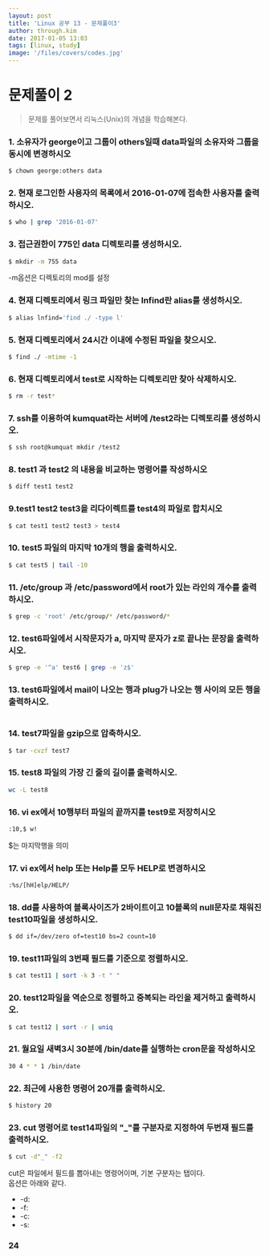 ```yaml
---
layout: post
title: 'Linux 공부 13 - 문제풀이3'
author: through.kim
date: 2017-01-05 13:03
tags: [linux, study]
image: '/files/covers/codes.jpg'
---
```


# 문제풀이 2
> 문제를 풀어보면서 리눅스(Unix)의 개념을 학습해본다.

### 1. 소유자가 george이고 그룹이 others일때 data파일의 소유자와 그룹을 동시에 변경하시오  

```bash
$ chown george:others data
```

### 2. 현재 로그인한 사용자의 목록에서 2016-01-07에 접속한 사용자를 출력하시오.  

```bash
$ who | grep '2016-01-07'
```

### 3. 접근권한이 775인 data 디렉토리를 생성하시오.  

```bash
$ mkdir -m 755 data
```

-m옵션은 디렉토리의 mod를 설정

### 4. 현재 디렉토리에서 링크 파일만 찾는 lnfind란 alias를 생성하시오.  

```bash
$ alias lnfind='find ./ -type l'
```

### 5. 현재 디렉토리에서 24시간 이내에 수정된 파일을 찾으시오.  

```bash
$ find ./ -mtime -1
```

### 6. 현재 디렉토리에서 test로 시작하는 디렉토리만 찾아 삭제하시오.  

```bash
$ rm -r test*
```

### 7. ssh를 이용하여 kumquat라는 서버에 /test2라는 디렉토리를 생성하시오.  

```bash
$ ssh root@kumquat mkdir /test2
```

### 8. test1 과 test2 의 내용을 비교하는 명령어를 작성하시오  

```bash
$ diff test1 test2
```

### 9.test1 test2 test3을 리다이렉트를 test4의 파일로 합치시오  

```bash
$ cat test1 test2 test3 > test4
```

### 10. test5 파일의 마지막 10개의 행을 출력하시오.  

```bash
$ cat test5 | tail -10
```

### 11. /etc/group 과 /etc/password에서 root가 있는 라인의 개수를 출력하시오.

```bash
$ grep -c 'root' /etc/group/* /etc/password/*
```

### 12. test6파일에서 시작문자가 a, 마지막 문자가 z로 끝나는 문장을 출력하시오.  

```bash
$ grep -e '^a' test6 | grep -e 'z$'
```

### 13. test6파일에서 mail이 나오는 행과 plug가 나오는 행 사이의 모든 행을 출력하시오.  

```bash

```

### 14. test7파일을 gzip으로 압축하시오.  

```bash
$ tar -cvzf test7
```

### 15. test8 파일의 가장 긴 줄의 길이를 출력하시오.

```bash
wc -L test8
```

### 16. vi ex에서 10행부터 파일의 끝까지를 test9로 저장히시오

```bash
:10,$ w!
```
$는 마지막행을 의미

### 17. vi ex에서 help 또는 Help를 모두 HELP로 변경하시오  

```bash
:%s/[hH]elp/HELP/
```

### 18. dd를 사용하여 블록사이즈가 2바이트이고 10블록의 null문자로 채워진 test10파일을 생성하시오.

```bash
$ dd if=/dev/zero of=test10 bs=2 count=10
```

### 19. test11파일의 3번째 필드를 기준으로 정렬하시오.

```bash
$ cat test11 | sort -k 3 -t " "
```

### 20. test12파일을 역순으로 정렬하고 중복되는 라인을 제거하고 출력하시오.

```bash
$ cat test12 | sort -r | uniq
```

### 21. 월요일 새벽3시 30분에 /bin/date를 실행하는 cron문을 작성하시오  

```bash
30 4 * * 1 /bin/date
```

### 22. 최근에 사용한 명령어 20개를 출력하시오.

```bash
$ history 20
```

### 23. cut 명령어로 test14파일의 "\_"를 구분자로 지정하여 두번재 필드를 출력하시오.

```bash
$ cut -d"_" -f2
```

cut은 파일에서 필드를 뽑아내는 명령어이며, 기본 구분자는 탭이다.  
옵션은 아래와 같다.  

- -d: 
- -f:
- -c:
- -s:

### 24
